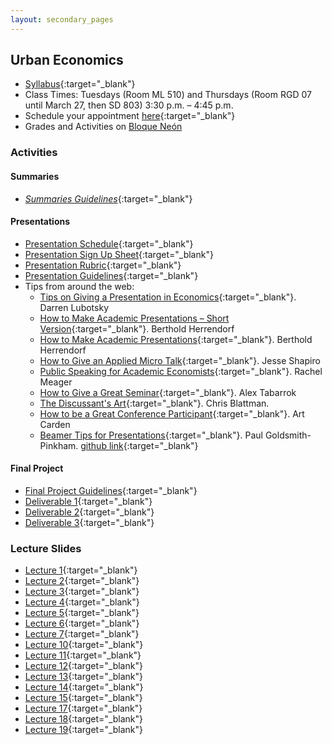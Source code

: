 ```yaml
---
layout: secondary_pages
---
```


## Urban Economics


- [Syllabus](documents/Syllabus_Urban.pdf){:target="_blank"}
- Class Times: Tuesdays (Room ML 510) and Thursdays (Room RGD 07 until March 27, then SD 803) 3:30 p.m. – 4:45 p.m. 
- Schedule your appointment [here](https://calendly.com/i-sarmiento/horarios-atencion-estudiantes){:target="_blank"} 
- Grades and Activities on [Bloque Neón](https://bloqueneon.uniandes.edu.co/d2l/home)	


### Activities

#### Summaries

- [*Summaries Guidelines*](documents/Summary_Guidelines.pdf){:target="_blank"}   

#### Presentations 


- [Presentation Schedule](documents/Presentation_Schedule.pdf){:target="_blank"}  
- [Presentation Sign Up Sheet](https://uniandes-my.sharepoint.com/:x:/g/personal/js_rodriguez13_uniandes_edu_co/EZrWwFqeFl5MjkWnh6kgLbUByka17OAVlYth3ufgQdoMVg?e=SFi28W){:target="_blank"}  
- [Presentation Rubric](https://forms.office.com/Pages/ResponsePage.aspx?id=fAS9-kj_KkmLu4-Yufucyr9TmsVcXVVIsVznFrlEGGhUQVZPQU9RVjRYRFAwSTBHTlZGQkxCN1RSWC4u){:target="_blank"}  
- [Presentation Guidelines](documents/Tips_Presentation_Academic_Articles.pdf){:target="_blank"}  
- Tips from around the web:
	- [Tips on Giving a Presentation in Economics](https://lubotsky.people.uic.edu/uploads/2/3/1/7/23178366/tips_on_giving_a_research_presentation_october_2017.pdf){:target="_blank"}. Darren Lubotsky
	- [How to Make Academic Presentations – Short Version](https://www.public.asu.edu/~bherrend/Various/ShortPresentationTips.pdf){:target="_blank"}. Berthold Herrendorf
	- [How to Make Academic Presentations](http://www.public.asu.edu/~bherrend/Various/PresentationTips.pdf){:target="_blank"}. Berthold Herrendorf
	- [How to Give an Applied Micro Talk](https://faculty.wcas.northwestern.edu/~mdo738/teaching/Shapiro_Presenting.pdf){:target="_blank"}. Jesse Shapiro
	- [Public Speaking for Academic Economists](https://www.dropbox.com/s/4h9soo9dpndjtvt/public_speaking_for_academic_economists.pdf?dl=0){:target="_blank"}. Rachel Meager
	- [How to Give a Great Seminar](https://mason.gmu.edu/~atabarro/HowToGiveAGreatSeminar.pptx){:target="_blank"}. Alex Tabarrok
	- [The Discussant's Art](https://chrisblattman.com/2010/02/22/the-discussants-art/){:target="_blank"}. Chris Blattman.
	- [How to be a Great Conference Participant](https://papers.ssrn.com/sol3/papers.cfm?abstract_id=1332144){:target="_blank"}. Art Carden
	- [Beamer Tips for Presentations](https://github.com/paulgp/beamer-tips/blob/master/slides.pdf){:target="_blank"}. Paul Goldsmith-Pinkham. [github link](https://github.com/paulgp/beamer-tips){:target="_blank"}


#### Final Project 

- [Final Project Guidelines](documents/Final_Project_Guidelines.pdf){:target="_blank"}	
- [Deliverable 1](documents/Deliverable_1.pdf){:target="_blank"}
- [Deliverable 2](documents/Deliverable_2.pdf){:target="_blank"}	
- [Deliverable 3](documents/Deliverable_3.pdf){:target="_blank"}	
<!-- - [Deliverable Final](documents/Deliverable_Final.pdf){:target="_blank"}	-->
	
### Lecture Slides 
	
- [Lecture 1](documents/Lectures/Lecture01.pdf){:target="_blank"} 
- [Lecture 2](documents/Lectures/Lecture02.pdf){:target="_blank"} 
- [Lecture 3](documents/Lectures/Lecture03.pdf){:target="_blank"} 
- [Lecture 4](documents/Lectures/Lecture04.pdf){:target="_blank"} 
- [Lecture 5](documents/Lectures/Lecture05.pdf){:target="_blank"} 
- [Lecture 6](documents/Lectures/Lecture06.pdf){:target="_blank"}
- [Lecture 7](documents/Lectures/Lecture07.pdf){:target="_blank"} 
- [Lecture 10](documents/Lectures/Lecture10.pdf){:target="_blank"} 
- [Lecture 11](documents/Lectures/Lecture11.pdf){:target="_blank"} 
- [Lecture 12](documents/Lectures/Lecture12.pdf){:target="_blank"} 
- [Lecture 13](documents/Lectures/Lecture13.pdf){:target="_blank"} 
- [Lecture 14](documents/Lectures/Lecture14.pdf){:target="_blank"} 
- [Lecture 15](documents/Lectures/Lecture15.pdf){:target="_blank"} 
- [Lecture 17](documents/Lectures/Lecture17.pdf){:target="_blank"} 
- [Lecture 18](documents/Lectures/Lecture18.pdf){:target="_blank"} 
- [Lecture 19](documents/Lectures/Lecture19.pdf){:target="_blank"} 
